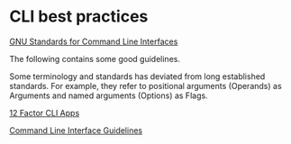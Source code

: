 # CLI best practices

[GNU Standards for Command Line Interfaces](https://www.gnu.org/prep/standards/html_node/Command_002dLine-Interfaces.html)

The following contains some good guidelines.  

Some terminology and standards has deviated from long established standards. For example, they refer to positional arguments (Operands) as Arguments and named arguments (Options) as Flags.

[12 Factor CLI Apps](https://medium.com/@jdxcode/12-factor-cli-apps-dd3c227a0e46)

[Command Line Interface Guidelines](https://clig.dev/)


